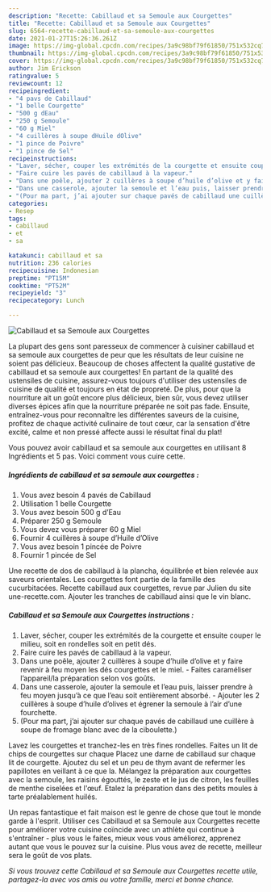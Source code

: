 ```yaml
---
description: "Recette: Cabillaud et sa Semoule aux Courgettes"
title: "Recette: Cabillaud et sa Semoule aux Courgettes"
slug: 6564-recette-cabillaud-et-sa-semoule-aux-courgettes
date: 2021-01-27T15:26:36.261Z
image: https://img-global.cpcdn.com/recipes/3a9c98bf79f61850/751x532cq70/cabillaud-et-sa-semoule-aux-courgettes-photo-principale-de-la-recette.jpg
thumbnail: https://img-global.cpcdn.com/recipes/3a9c98bf79f61850/751x532cq70/cabillaud-et-sa-semoule-aux-courgettes-photo-principale-de-la-recette.jpg
cover: https://img-global.cpcdn.com/recipes/3a9c98bf79f61850/751x532cq70/cabillaud-et-sa-semoule-aux-courgettes-photo-principale-de-la-recette.jpg
author: Jim Erickson
ratingvalue: 5
reviewcount: 12
recipeingredient:
- "4 pavs de Cabillaud"
- "1 belle Courgette"
- "500 g dEau"
- "250 g Semoule"
- "60 g Miel"
- "4 cuillères à soupe dHuile dOlive"
- "1 pince de Poivre"
- "1 pince de Sel"
recipeinstructions:
- "Laver, sécher, couper les extrémités de la courgette et ensuite couper le milieu, soit en rondelles soit en petit dés."
- "Faire cuire les pavés de cabillaud à la vapeur."
- "Dans une poêle, ajouter 2 cuillères à soupe d’huile d’olive et y faire revenir à feu moyen les dés courgettes et le miel. Faites caraméliser l’appareil/la préparation selon vos goûts."
- "Dans une casserole, ajouter la semoule et l’eau puis, laisser prendre à feu moyen jusqu’à ce que l’eau soit entièrement absorbé. Ajouter les 2 cuillères à soupe d’huile d’olives et égrener la semoule à l’air d’une fourchette."
- "(Pour ma part, j’ai ajouter sur chaque pavés de cabillaud une cuillère à soupe de fromage blanc avec de la ciboulette.)"
categories:
- Resep
tags:
- cabillaud
- et
- sa

katakunci: cabillaud et sa 
nutrition: 236 calories
recipecuisine: Indonesian
preptime: "PT15M"
cooktime: "PT52M"
recipeyield: "3"
recipecategory: Lunch

---
```



![Cabillaud et sa Semoule aux Courgettes](https://img-global.cpcdn.com/recipes/3a9c98bf79f61850/751x532cq70/cabillaud-et-sa-semoule-aux-courgettes-photo-principale-de-la-recette.jpg)

La plupart des gens sont paresseux de commencer à cuisiner cabillaud et sa semoule aux courgettes de peur que les résultats de leur cuisine ne soient pas délicieux. Beaucoup de choses affectent la qualité gustative de cabillaud et sa semoule aux courgettes! En partant de la qualité des ustensiles de cuisine, assurez-vous toujours d'utiliser des ustensiles de cuisine de qualité et toujours en état de propreté. De plus, pour que la nourriture ait un goût encore plus délicieux, bien sûr, vous devez utiliser diverses épices afin que la nourriture préparée ne soit pas fade. Ensuite, entraînez-vous pour reconnaître les différentes saveurs de la cuisine, profitez de chaque activité culinaire de tout cœur, car la sensation d'être excité, calme et non pressé affecte aussi le résultat final du plat!

<!--inarticleads1-->

Vous pouvez avoir cabillaud et sa semoule aux courgettes en utilisant 8 Ingrédients et 5 pas. Voici comment vous cuire cette.

##### Ingrédients de cabillaud et sa semoule aux courgettes :

1. Vous avez besoin 4 pavés de Cabillaud
1. Utilisation 1 belle Courgette
1. Vous avez besoin 500 g d’Eau
1. Préparer 250 g Semoule
1. Vous devez vous préparer 60 g Miel
1. Fournir 4 cuillères à soupe d’Huile d’Olive
1. Vous avez besoin 1 pincée de Poivre
1. Fournir 1 pincée de Sel


Une recette de dos de cabillaud à la plancha, équilibrée et bien relevée aux saveurs orientales. Les courgettes font partie de la famille des cucurbitacées. Recette cabillaud aux courgettes, revue par Julien du site une-recette.com. Ajouter les tranches de cabillaud ainsi que le vin blanc. 

<!--inarticleads2-->

##### Cabillaud et sa Semoule aux Courgettes instructions :

1. Laver, sécher, couper les extrémités de la courgette et ensuite couper le milieu, soit en rondelles soit en petit dés.
1. Faire cuire les pavés de cabillaud à la vapeur.
1. Dans une poêle, ajouter 2 cuillères à soupe d’huile d’olive et y faire revenir à feu moyen les dés courgettes et le miel. - Faites caraméliser l’appareil/la préparation selon vos goûts.
1. Dans une casserole, ajouter la semoule et l’eau puis, laisser prendre à feu moyen jusqu’à ce que l’eau soit entièrement absorbé. - Ajouter les 2 cuillères à soupe d’huile d’olives et égrener la semoule à l’air d’une fourchette.
1. (Pour ma part, j’ai ajouter sur chaque pavés de cabillaud une cuillère à soupe de fromage blanc avec de la ciboulette.)


Lavez les courgettes et tranchez-les en très fines rondelles. Faites un lit de chips de courgettes sur chaque Placez une darne de cabillaud sur chaque lit de courgette. Ajoutez du sel et un peu de thym avant de refermer les papillotes en veillant à ce que la. Mélangez la préparation aux courgettes avec la semoule, les raisins égouttés, le zeste et le jus de citron, les feuilles de menthe ciselées et l&#39;œuf. Etalez la préparation dans des petits moules à tarte préalablement huilés. 

<!--inarticleads1-->

<p>
Un repas fantastique et fait maison est le genre de chose que tout le monde garde à l'esprit. Utiliser ces Cabillaud et sa Semoule aux Courgettes recette pour améliorer votre cuisine coïncide avec un athlète qui continue à s'entraîner - plus vous le faites, mieux vous vous améliorez, apprenez autant que vous le pouvez sur la cuisine. Plus vous avez de recette, meilleur sera le goût de vos plats.
</p>

<p>
<i>Si vous trouvez cette Cabillaud et sa Semoule aux Courgettes recette utile, partagez-la avec vos amis ou votre famille, merci et bonne chance.</i>
</p>
